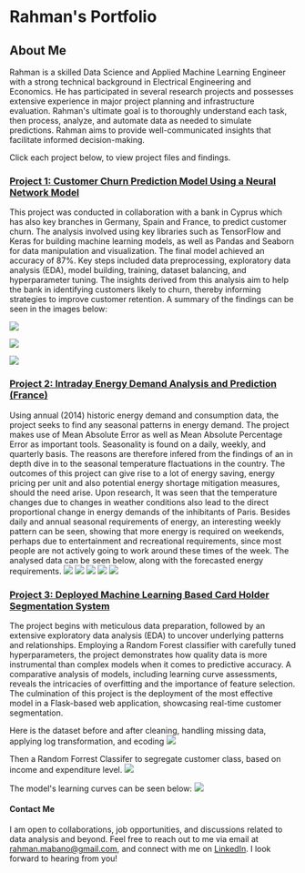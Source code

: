 # Rahman's Portfolio
## About Me
Rahman is a skilled Data Science and Applied Machine Learning Engineer with a strong technical background in Electrical Engineering and Economics. 
He has participated in several research projects and possesses extensive experience in major project planning and infrastructure evaluation. 
Rahman's ultimate goal is to thoroughly understand each task, then process, analyze, and automate data as needed to simulate predictions. 
Rahman aims to provide well-communicated insights that facilitate informed decision-making.

Click each project below, to view project files and findings.

### [Project 1: Customer Churn Prediction Model Using a Neural Network Model](https://github.com/DarthVadah/Customer-Churn-Prediction-Model-Using-a-Neural-Network-Model)
This project was conducted in collaboration with a bank in Cyprus which has also key branches in 
Germany, Spain and France, to predict customer churn. The analysis involved using key libraries such 
as TensorFlow and Keras for building machine learning models, as well as Pandas and Seaborn for 
data manipulation and visualization. The final model achieved an accuracy of 87%. Key steps 
included data preprocessing, exploratory data analysis (EDA), model building, training, dataset 
balancing, and hyperparameter tuning. The insights derived from this analysis aim to help the bank in 
identifying customers likely to churn, thereby informing strategies to improve customer retention.
A summary of the findings can be seen in the images below:

![](https://github.com/DarthVadah/Customer-Churn-Prediction-Model-Using-a-Neural-Network-Model/blob/main/images/hist.png)

![](https://github.com/DarthVadah/Customer-Churn-Prediction-Model-Using-a-Neural-Network-Model/blob/main/images/Keras.png)

![](https://github.com/DarthVadah/Customer-Churn-Prediction-Model-Using-a-Neural-Network-Model/blob/main/image/Training%20and%20Validation%20Accuracy.png)


### [Project 2: Intraday Energy Demand Analysis and Prediction (France)](https://github.com/DarthVadah/France-Intraday-Energy-Demand-Analysis-and-Forecasting)
Using annual (2014) historic energy demand and consumption data, the project seeks to find any seasonal patterns in energy demand. The project makes use of Mean Absolute Error as well as Mean Absolute 
Percentage Error as important tools. Seasonality is found on a daily, weekly, and quarterly basis. The reasons are therefore infered from the findings of an in depth dive in to the seasonal 
temperature flactuations in the country. The outcomes of this project can give rise to a lot of energy saving, energy pricing per unit and also potential energy shortage mitigation measures, should the
need arise. Upon research, It was seen that the temperature changes due to changes in weather conditions also lead to the direct proportional change in energy demands of the inhibitants of  Paris. 
Besides daily and annual seasonal requirements of energy, an interesting weekly pattern can be seen, showing that more energy is required on weekends, perhaps due to entertainment and recreational requirements, since most  people are not actively going to work around these times of the week.
The analysed data can be seen below, along with the forecasted energy requirements.
![](https://github.com/DarthVadah/France-Intraday-Energy-Demand-Analysis-and-Forecasting/blob/main/GRAPHS/timeseries%20showing%20energy%20demand.png)
![](https://github.com/DarthVadah/France-Intraday-Energy-Demand-Analysis-and-Forecasting/blob/main/GRAPHS/daily%20electricity%20demand.png)
![](https://github.com/DarthVadah/France-Intraday-Energy-Demand-Analysis-and-Forecasting/blob/main/GRAPHS/weekly%20energy%20demand.png)
![](https://github.com/DarthVadah/France-Intraday-Energy-Demand-Analysis-and-Forecasting/blob/main/GRAPHS/monthly%20demand.png)
![](https://github.com/DarthVadah/France-Intraday-Energy-Demand-Analysis-and-Forecasting/blob/main/GRAPHS/average%20Hourky%20Demand%20VS%20Demand%20Prof.png)

### [Project 3: Deployed Machine Learning Based Card Holder Segmentation System](https://github.com/DarthVadah/Deployed-Machine-Learning-Based-Card-Holder-Segmentation-System)
The project begins with meticulous data preparation, followed by an extensive exploratory data analysis (EDA) to uncover underlying patterns and relationships. Employing a Random Forest classifier with carefully tuned hyperparameters, the project demonstrates how quality data is more instrumental than complex models when it comes to predictive accuracy. A comparative analysis of models, including learning curve assessments, reveals the intricacies of overfitting and the importance of feature selection. 
The culmination of this project is the deployment of the most effective model in a Flask-based web application, showcasing real-time customer segmentation.

Here is the dataset before and after cleaning, handling missing data, applying log transformation, and ecoding
![](https://github.com/DarthVadah/Deployed-Machine-Learning-Based-Card-Holder-Segmentation-System/blob/main/graphs/DATA%20CLEANING.png)

Then a Random Forrest Classifer to segregate customer class, based on income and expenditure level. 
![](https://github.com/DarthVadah/Deployed-Machine-Learning-Based-Card-Holder-Segmentation-System/blob/main/graphs/before_after_log_Scale.png)

The model's learning curves can be seen below:
![](https://github.com/DarthVadah/Deployed-Machine-Learning-Based-Card-Holder-Segmentation-System/blob/main/graphs/Learning%20Curves%20RF.jpg)

#### Contact Me

I am open to collaborations, job opportunities, and discussions related to data analysis and beyond. Feel free to reach out to me via email at rahman.mabano@gmail.com, and connect with me on [LinkedIn](https://www.linkedin.com/in/rahman-mabano-98384b20b/). I look forward to hearing from you!



